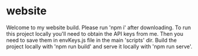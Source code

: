 # website
Welcome to my website build. Please run 'npm i' after downloading.
To run this project locally you'll need to obtain the API keys from me. Then you need to save them in envKeys.js file in the main 'scripts' dir.
Build the project locally with 'npm run build' and serve it locally with 'npm run serve'.
